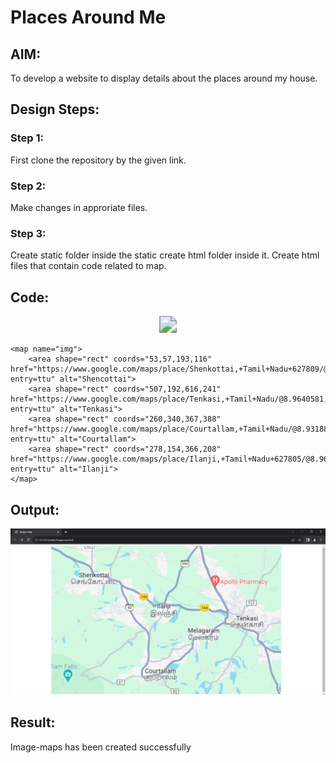 # Places Around Me
## AIM:
To develop a website to display details about the places around my house.

## Design Steps:

### Step 1:
First clone the repository by the given link.
### Step 2:
Make changes in approriate files.
### Step 3:
Create static folder inside the static create html folder inside it.
Create html files that contain code related to map.

## Code:
<!DOCTYPE html>
<head>
    <title>Image-map</title>
</head>
<body>
    <center><img src="static/imgmap.png" usemap="#img" style="zoom: 170%;"></center>
    
    <map name="img">
        <area shape="rect" coords="53,57,193,116" href="https://www.google.com/maps/place/Shenkottai,+Tamil+Nadu+627809/@8.9731292,77.2354064,15z/data=!3m1!4b1!4m6!3m5!1s0x3b06810e54a796f5:0x7daa844824a5d448!8m2!3d8.9751131!4d77.2491365!16zL20vMGY2OGto?entry=ttu" alt="Shencottai">
        <area shape="rect" coords="507,192,616,241" href="https://www.google.com/maps/place/Tenkasi,+Tamil+Nadu/@8.9640581,77.2938787,14z/data=!3m1!4b1!4m6!3m5!1s0x3b0429c15ac547f7:0x9a707276cd8ae327!8m2!3d8.9564008!4d77.3152492!16zL20vMDRkd3Q4?entry=ttu" alt="Tenkasi">
        <area shape="rect" coords="260,340,367,388" href="https://www.google.com/maps/place/Courtallam,+Tamil+Nadu/@8.9318814,77.2608223,14z/data=!3m1!4b1!4m6!3m5!1s0x3b042a2dd855fc63:0x585150bdffcf2f74!8m2!3d8.9341102!4d77.277938!16zL20vMDZnamp6?entry=ttu" alt="Courtallam">
        <area shape="rect" coords="278,154,366,208" href="https://www.google.com/maps/place/Ilanji,+Tamil+Nadu+627805/@8.9619241,77.2748452,16z/data=!3m1!4b1!4m15!1m8!3m7!1s0x3b0429c15ac547f7:0x9a707276cd8ae327!2sTenkasi,+Tamil+Nadu!3b1!8m2!3d8.9564008!4d77.3152492!16zL20vMDRkd3Q4!3m5!1s0x3b042a04cd86d4b3:0xebb3e2363039d0f9!8m2!3d8.9612903!4d77.2793059!16zL20vMGY0Xzlz?entry=ttu" alt="Ilanji">
    </map>
</body>
</html>


## Output:
![image](imgmap.png)

## Result:
Image-maps has been created successfully
